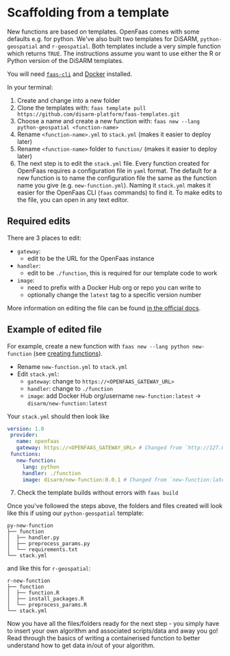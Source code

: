 # Scaffolding from a template

New functions are based on templates. OpenFaas comes with some defaults e.g. for python. We've also built two templates for DiSARM, `python-geospatial` and `r-geospatial`. Both templates include a very simple function which returns `TRUE`. The instructions assume you want to use either the R or Python version of the DiSARM templates.

You will need [`faas-cli`](https://docs.openfaas.com/cli/install/) and [Docker](https://docs.docker.com/engine/install/) installed.

In your terminal:

1. Create and change into a new folder
2. Clone the templates with: `faas template pull https://github.com/disarm-platform/faas-templates.git`
3. Choose a name and create a new function with: `faas new --lang python-geospatial <function-name>`
4. Rename `<function-name>.yml` to `stack.yml` (makes it easier to deploy later)
5. Rename `<function-name>` folder to `function/` (makes it easier to deploy later)
6. The next step is to edit the `stack.yml` file. Every function created for OpenFaas requires a configuration file in `yaml` format. The default for a new function is to name the configuration file the same as the function name you give \(e.g. `new-function.yml`\). Naming it `stack.yml` makes it easier for the OpenFaas CLI \(`faas` commands\) to find it. To make edits to the file, you can open in any text editor.

## Required edits

There are 3 places to edit:

* `gateway`: 
   * edit to be the URL for the OpenFaas instance
* `handler`:
   * edit to be `./function`, this is required for our template code to work
* `image`: 
   * need to prefix with a Docker Hub org or repo you can write to
   * optionally change the `latest` tag to a specific version number

More information on editing the file can be found [in the official docs](https://docs.openfaas.com/reference/yaml/).

## Example of edited file

For example, create a new function with `faas new --lang python new-function` \(see [creating functions](https://github.com/disarm-platform/docs/tree/29b1a875dfd97b9332cd1eae0ce2ea4999205f52/api-docs/creating-and-deploying-functions/api-docs/creating-and-deploying-functions/creating.md)\).

* Rename `new-function.yml` to `stack.yml`
* Edit `stack.yml`:
   * `gateway`: change to `https://<OPENFAAS_GATEWAY_URL>`
   * `handler`: change to `./function`
   * `image`: add Docker Hub org/username `new-function:latest` -&gt; `disarm/new-function:latest`

Your `stack.yml` should then look like

```yaml
version: 1.0
 provider:
   name: openfaas
   gateway: https://<OPENFAAS_GATEWAY_URL> # Changed from `http://127.0.0.1:8080
 functions:
   new-function:
     lang: python
     handler: ./function
     image: disarm/new-function:0.0.1 # Changed from `new-function:latest`
```

7. Check the template builds without errors with `faas build`

Once you've followed the steps above, the folders and files created will look like this if using our `python-geospatial` template:

```text
py-new-function
├── function
│  ├── handler.py
│  ├── preprocess_params.py
│  └── requirements.txt
└── stack.yml
```

and like this for `r-geospatial`:

```text
r-new-function
├── function
│  ├── function.R
│  ├── install_packages.R
│  └── preprocess_params.R
└── stack.yml
```

Now you have all the files/folders ready for the next step - you simply have to insert your own algorithm and associated scripts/data and away you go! Read through the basics of writing a containerised function to better understand how to get data in/out of your algorithm.